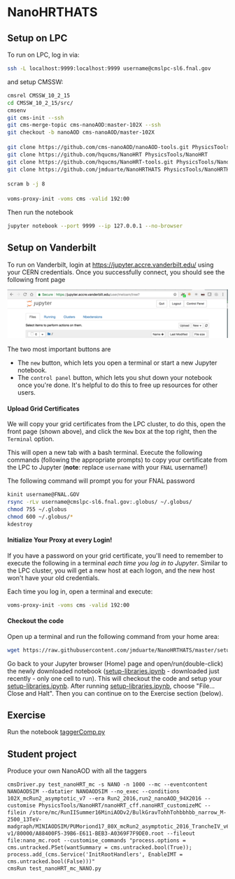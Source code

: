 # NanoHRTHATS

## Setup on LPC
To run on LPC, log in via:
```bash
ssh -L localhost:9999:localhost:9999 username@cmslpc-sl6.fnal.gov
```
and setup CMSSW:
```bash
cmsrel CMSSW_10_2_15
cd CMSSW_10_2_15/src/ 
cmsenv
git cms-init --ssh
git cms-merge-topic cms-nanoAOD:master-102X --ssh
git checkout -b nanoAOD cms-nanoAOD/master-102X 

git clone https://github.com/cms-nanoAOD/nanoAOD-tools.git PhysicsTools/NanoAODTools
git clone https://github.com/hqucms/NanoHRT PhysicsTools/NanoHRT
git clone https://github.com/hqucms/NanoHRT-tools.git PhysicsTools/NanoHRTTools
git clone https://github.com/jmduarte/NanoHRTHATS PhysicsTools/NanoHRTHATS

scram b -j 8

voms-proxy-init -voms cms -valid 192:00
```

Then run the notebook
```bash
jupyter notebook --port 9999 --ip 127.0.0.1 --no-browser
```

## Setup on Vanderbilt
To run on Vanderbilt, login at https://jupyter.accre.vanderbilt.edu/ using your CERN credentials. Once you successfully connect, you should see the following front page

<img src="jupyter-login.png" width="600px" />

The two most important buttons are
  * The `new` button, which lets you open a terminal or start a new Jupyter notebook.
  * The `control panel` button, which lets you shut down your notebook once you're done. It's helpful to do this to free up resources for other users.

#### Upload Grid Certificates
We will copy your grid certificates from the LPC cluster, to do this, open the front page (shown above), and click the `New` box at the top right, then the `Terminal` option.

This will open a new tab with a bash terminal. Execute the following commands (following the appropriate prompts) to copy your certificate from the LPC to Jupyter (**note**: replace `username` with your `FNAL` username!)

The following command will prompt you for your FNAL password
```bash
kinit username@FNAL.GOV
rsync -rLv username@cmslpc-sl6.fnal.gov:.globus/ ~/.globus/
chmod 755 ~/.globus
chmod 600 ~/.globus/*
kdestroy
```

#### Initialize Your Proxy at every Login!
If you have a password on your grid certificate, you'll need to remember to execute the following in a terminal *each time you log in to Jupyter*. Similar to the LPC cluster, you will get a new host at each logon, and the new host won't have your old credentials.

Each time you log in, open a terminal and execute:
```bash
voms-proxy-init -voms cms -valid 192:00
```

#### Checkout the code
Open up a terminal and run the following command from your home area:
```bash
wget https://raw.githubusercontent.com/jmduarte/NanoHRTHATS/master/setup-libraries.ipynb
```


Go back to your Jupyter browser (Home) page and open/run(double-click) the newly downloaded notebook  ([setup-libraries.ipynb](setup-libraries.ipynb) - downloaded just recently - only one cell to run). This will checkout the code and setup your [setup-libraries.ipynb](setup-libraries.ipynb). After running [setup-libraries.ipynb](setup-libraries.ipynb), choose "File... Close and Halt". Then you can continue on to the Exercise section (below).


## Exercise
Run the notebook [taggerComp.py](taggerComp.py)

## Student project
Produce your own NanoAOD with all the taggers
```
cmsDriver.py test_nanoHRT_mc -s NANO -n 1000 --mc --eventcontent NANOAODSIM --datatier NANOAODSIM --no_exec --conditions 102X_mcRun2_asymptotic_v7 --era Run2_2016,run2_nanoAOD_94X2016 --customise PhysicsTools/NanoHRT/nanoHRT_cff.nanoHRT_customizeMC --filein /store/mc/RunIISummer16MiniAODv2/BulkGravTohhTohbbhbb_narrow_M-2500_13TeV-madgraph/MINIAODSIM/PUMoriond17_80X_mcRun2_asymptotic_2016_TrancheIV_v6-v1/80000/A88400F5-39B6-E611-BEB3-A0369F7F9DE0.root --fileout file:nano_mc.root --customise_commands "process.options = cms.untracked.PSet(wantSummary = cms.untracked.bool(True)); process.add_(cms.Service('InitRootHandlers', EnableIMT = cms.untracked.bool(False)))"
cmsRun test_nanoHRT_mc_NANO.py
```
